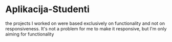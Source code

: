 # Aplikacija-Studenti
the projects I worked on were based exclusively on functionality and not on 
responsiveness. It's not a problem for me to make it responsive,
but I'm only aiming for functionality
